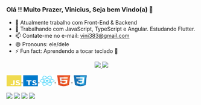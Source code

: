 ### Olá !! Muito Prazer, Vinicius, Seja bem Vindo(a) 👋

- 🔭 Atualmente trabalho com Front-End & Backend
- 🌱 Trabalhando com JavaScript, TypeScript e Angular. Estudando Flutter.
- 📫 Contate-me no e-mail: vini383@gmail.com
- 😄 Pronouns: ele/dele
- ⚡ Fun fact: Aprendendo a tocar teclado 🎹

<div align="center">
  <a href="https://github.com/viniciusbernardo22">
<img height="180em" src="https://github-readme-stats.vercel.app/api?username=viniciusbernardo22&show_icons=true&theme=dracula&include_all_commits=true&count_private=true"/>
  <img height="180em" src="https://github-readme-stats.vercel.app/api/top-langs/?username=viniciusbernardo22&layout=compact&langs_count=7&theme=merko"/>
</div>

  <div style="display: inline_block"><br>
  <img align="center" alt="Vini-Js" height="30" width="40" src="https://raw.githubusercontent.com/devicons/devicon/master/icons/javascript/javascript-plain.svg">
  <img align="center" alt="Vini-Ts" height="30" width="40" src="https://raw.githubusercontent.com/devicons/devicon/master/icons/typescript/typescript-plain.svg">
  <img align="center" alt="Vini-React" height="30" width="40" src="https://raw.githubusercontent.com/devicons/devicon/master/icons/react/react-original.svg">
  <img align="center" alt="Vini-HTML" height="30" width="40" src="https://raw.githubusercontent.com/devicons/devicon/master/icons/html5/html5-original.svg">
  <img align="center" alt="Vini-CSS" height="30" width="40" src="https://raw.githubusercontent.com/devicons/devicon/master/icons/css3/css3-original.svg">
  
</div>
  <br>
  <div> 
  <a href="https://www.instagram.com/whatsup_its_vini/" target="_blank"><img src="https://img.shields.io/badge/-Instagram-%23E4405F?style=for-the-badge&logo=instagram&logoColor=white" target="_blank"></a>
 <a href="https://api.whatsapp.com/send?phone=5515991644070" target="_blank"><img src="	https://img.shields.io/badge/WhatsApp-%25D366?style=for-the-badge&logo=whatsapp&logoColor=white" target="_blank"></a> 
  <a href = "mailto:vini383@gmail.com"><img src="https://img.shields.io/badge/-Gmail-%23333?style=for-the-badge&logo=gmail&logoColor=white" target="_blank"></a>
  <a href="https://www.linkedin.com/in/vin%C3%ADcius-bernardo-97b45a164/" target="_blank"><img src="https://img.shields.io/badge/-LinkedIn-%230077B5?style=for-the-badge&logo=linkedin&logoColor=white" target="_blank"></a> 
  </div>
